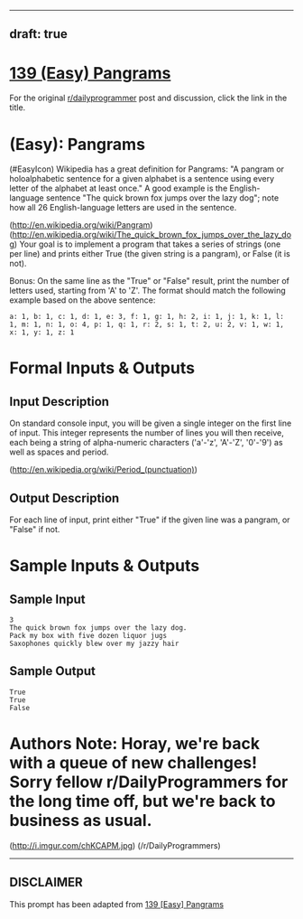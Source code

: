---
draft: true
----

# [139 (Easy) Pangrams](https://www.reddit.com/r/dailyprogrammer/comments/1pwl73/11413_challenge_139_easy_pangrams/)

For the original [r/dailyprogrammer](https://www.reddit.com/r/dailyprogrammer/) post and discussion, click the link in the title.

#  (Easy): Pangrams
(#EasyIcon)
Wikipedia has a great definition for Pangrams: "A pangram or holoalphabetic sentence for a given alphabet is a sentence using every letter of the alphabet at least once." A good example is the English-language sentence "The quick brown fox jumps over the lazy dog"; note how all 26 English-language letters are used in the sentence.

(http://en.wikipedia.org/wiki/Pangram)
(http://en.wikipedia.org/wiki/The_quick_brown_fox_jumps_over_the_lazy_dog)
Your goal is to implement a program that takes a series of strings (one per line) and prints either True (the given string is a pangram), or False (it is not).

Bonus: On the same line as the "True" or "False" result, print the number of letters used, starting from 'A' to 'Z'. The format should match the following example based on the above sentence:


```
a: 1, b: 1, c: 1, d: 1, e: 3, f: 1, g: 1, h: 2, i: 1, j: 1, k: 1, l: 1, m: 1, n: 1, o: 4, p: 1, q: 1, r: 2, s: 1, t: 2, u: 2, v: 1, w: 1, x: 1, y: 1, z: 1
```
# Formal Inputs & Outputs
## Input Description
On standard console input, you will be given a single integer on the first line of input. This integer represents the number of lines you will then receive, each being a string of alpha-numeric characters ('a'-'z', 'A'-'Z', '0'-'9') as well as spaces and period.

(http://en.wikipedia.org/wiki/Period_(punctuation))
## Output Description
For each line of input, print either "True" if the given line was a pangram, or "False" if not.

# Sample Inputs & Outputs
## Sample Input

```
3
The quick brown fox jumps over the lazy dog.
Pack my box with five dozen liquor jugs
Saxophones quickly blew over my jazzy hair
```
## Sample Output

```
True
True
False
```
# Authors Note: Horay, we're back with a queue of new challenges! Sorry fellow r/DailyProgrammers for the long time off, but we're back to business as usual.
(http://i.imgur.com/chKCAPM.jpg)
(/r/DailyProgrammers)

----
## **DISCLAIMER**
This prompt has been adapted from [139 [Easy] Pangrams](https://www.reddit.com/r/dailyprogrammer/comments/1pwl73/11413_challenge_139_easy_pangrams/
)
